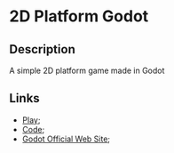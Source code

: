 # 2D Platform Godot

## Description

A simple 2D platform game made in Godot

## Links

- [Play](https://master.d3kjckivyd1c76.amplifyapp.com);
- [Code](https://github.com/201flaviosilva-labs/2d-platform-godot);
- [Godot Official Web Site](https://godotengine.org/);